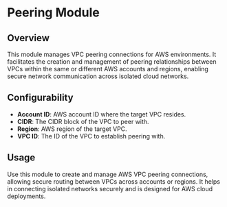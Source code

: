 # Peering Module

## Overview

This module manages VPC peering connections for AWS environments. It facilitates the creation and management of peering relationships between VPCs within the same or different AWS accounts and regions, enabling secure network communication across isolated cloud networks.

## Configurability

- **Account ID**: AWS account ID where the target VPC resides.  
- **CIDR**: The CIDR block of the VPC to peer with.  
- **Region**: AWS region of the target VPC.  
- **VPC ID**: The ID of the VPC to establish peering with.

## Usage

Use this module to create and manage AWS VPC peering connections, allowing secure routing between VPCs across accounts or regions. It helps in connecting isolated networks securely and is designed for AWS cloud deployments.
